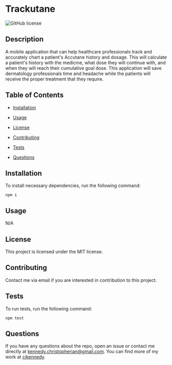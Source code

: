 # Trackutane

![GitHub license](https://img.shields.io/badge/license-MIT-blue.svg)

## Description

A mobile application that can help healthcare professionals track and accurately chart a patient's Accutane history and dosage. This will calculate a patient's history with the medicine, what dose they will continue with, and when they will reach their cumulative goal dose. This application will save dermatology professionals time and headache while the patients will receive the proper treatment that they require.

## Table of Contents

- [Installation](#installation)

- [Usage](#usage)

- [License](#license)

- [Contributing](#contributing)

- [Tests](#tests)

- [Questions](#questions)

## Installation

To install necessary dependencies, run the following command:

```
npm i
```

## Usage

N/A

## License

This project is licensed under the MIT license.

## Contributing

Contact me via email if you are interested in contribution to this project.

## Tests

To run tests, run the following command:

```
npm test
```

## Questions

If you have any questions about the repo, open an issue or contact me directly at kennedy.christopherian@gmail.com. You can find more of my work at [cikennedy](https://github.com/cikennedy/).
